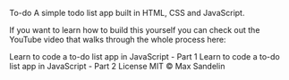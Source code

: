 To-do
A simple todo list app built in HTML, CSS and JavaScript.

If you want to learn how to build this yourself you can check out the YouTube video that walks through the whole process here:

Learn to code a to-do list app in JavaScript - Part 1
Learn to code a to-do list app in JavaScript - Part 2
License
MIT © Max Sandelin